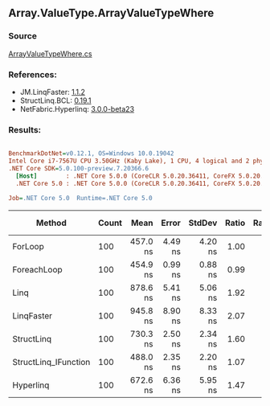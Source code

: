 ﻿## Array.ValueType.ArrayValueTypeWhere

### Source
[ArrayValueTypeWhere.cs](../LinqBenchmarks/Array/ValueType/ArrayValueTypeWhere.cs)

### References:
- JM.LinqFaster: [1.1.2](https://www.nuget.org/packages/JM.LinqFaster/1.1.2)
- StructLinq.BCL: [0.19.1](https://www.nuget.org/packages/StructLinq.BCL/0.19.1)
- NetFabric.Hyperlinq: [3.0.0-beta23](https://www.nuget.org/packages/NetFabric.Hyperlinq/3.0.0-beta23)

### Results:
``` ini

BenchmarkDotNet=v0.12.1, OS=Windows 10.0.19042
Intel Core i7-7567U CPU 3.50GHz (Kaby Lake), 1 CPU, 4 logical and 2 physical cores
.NET Core SDK=5.0.100-preview.7.20366.6
  [Host]        : .NET Core 5.0.0 (CoreCLR 5.0.20.36411, CoreFX 5.0.20.36411), X64 RyuJIT
  .NET Core 5.0 : .NET Core 5.0.0 (CoreCLR 5.0.20.36411, CoreFX 5.0.20.36411), X64 RyuJIT

Job=.NET Core 5.0  Runtime=.NET Core 5.0  

```
|               Method | Count |     Mean |   Error |  StdDev | Ratio | RatioSD |  Gen 0 | Gen 1 | Gen 2 | Allocated |
|--------------------- |------ |---------:|--------:|--------:|------:|--------:|-------:|------:|------:|----------:|
|              ForLoop |   100 | 457.0 ns | 4.49 ns | 4.20 ns |  1.00 |    0.00 |      - |     - |     - |         - |
|          ForeachLoop |   100 | 454.9 ns | 0.99 ns | 0.88 ns |  0.99 |    0.01 |      - |     - |     - |         - |
|                 Linq |   100 | 878.6 ns | 5.41 ns | 5.06 ns |  1.92 |    0.02 | 0.0381 |     - |     - |      80 B |
|           LinqFaster |   100 | 945.8 ns | 8.90 ns | 8.33 ns |  2.07 |    0.03 | 2.8896 |     - |     - |    6048 B |
|           StructLinq |   100 | 730.3 ns | 2.50 ns | 2.34 ns |  1.60 |    0.02 |      - |     - |     - |         - |
| StructLinq_IFunction |   100 | 488.0 ns | 2.35 ns | 2.20 ns |  1.07 |    0.01 |      - |     - |     - |         - |
|            Hyperlinq |   100 | 672.6 ns | 6.36 ns | 5.95 ns |  1.47 |    0.01 |      - |     - |     - |         - |
